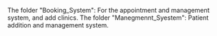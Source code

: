 The folder "Booking_System": For the appointment and management system, and add clinics.
The folder "Manegmennt_Syestem": Patient addition and management system.
